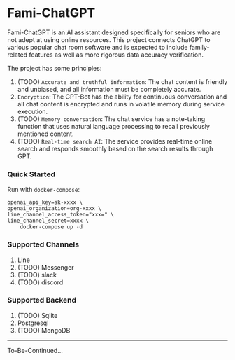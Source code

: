 # Fami-ChatGPT #
Fami-ChatGPT is an AI assistant designed specifically for seniors who are not adept at using online resources. This project connects ChatGPT to various popular chat room software and is expected to include family-related features as well as more rigorous data accuracy verification.

The project has some principles:
1. (TODO) `Accurate and truthful information`: The chat content is friendly and unbiased, and all information must be completely accurate.
2. `Encryption`: The GPT-Bot has the ability for continuous conversation and all chat content is encrypted and runs in volatile memory during service execution.
3. (TODO) `Memory conversation`: The chat service has a note-taking function that uses natural language processing to recall previously mentioned content.
4. (TODO) `Real-time search AI`: The service provides real-time online search and responds smoothly based on the search results through GPT.

### Quick Started ###

Run with `docker-compose`:

```shell
openai_api_key=sk-xxxx \
openai_organization=org-xxxx \
line_channel_access_token="xxx=" \
line_channel_secret=xxxx \
    docker-compose up -d
```

### Supported Channels ###

1. Line
2. (TODO) Messenger
3. (TODO) slack
4. (TODO) discord

### Supported Backend ###

1. (TODO) Sqlite
2. Postgresql
3. (TODO) MongoDB

---

To-Be-Continued...
